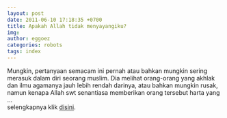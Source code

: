 ```yaml
---
layout: post
date: 2011-06-10 17:18:35 +0700
title: Apakah Allah tidak menyayangiku?
img: 
author: eggoez
categories: robots
tags: index
---
```

<p>Mungkin, pertanyaan semacam ini pernah atau bahkan mungkin sering merasuk dalam diri seorang muslim. Dia melihat orang-orang yang akhlak dan ilmu agamanya jauh lebih rendah darinya, atau bahkan mungkin rusak, namun kenapa Allah swt senantiasa memberikan orang tersebut harta yang …<br>
selengkapnya klik <a title="Lihat Sumber " href="http://sejenak.ga/archives/76">disini</a>.</p>
